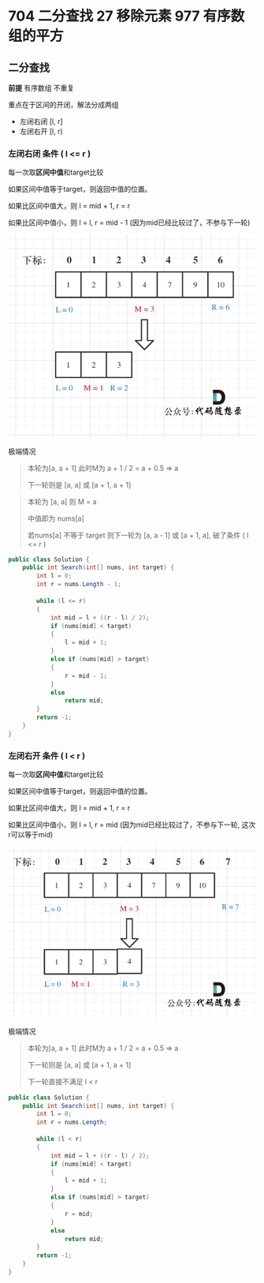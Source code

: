 # 704 二分查找 27 移除元素 977 有序数组的平方

## 二分查找

**前提** 有序数组 不重复

重点在于区间的开闭，解法分成两组

- 左闭右闭 [l, r]
- 左闭右开 [l, r)

### 左闭右闭 条件 ( l **<=** r )

每一次取**区间中值**和target比较

如果区间中值等于target，则返回中值的位置。

如果比区间中值大，则 l = mid + 1, r = r

如果比区间中值小，则 l = l, r = mid - 1 (因为mid已经比较过了，不参与下一轮)

![左闭右闭](./左闭右闭.jpg)

极端情况

> 本轮为[a, a + 1] 此时M为 a + 1 / 2 = a + 0.5 => a
>
> 下一轮则是 [a, a] 或 [a + 1, a + 1]

> 本轮为 [a, a] 则 M = a
>
> 中值即为 nums[a]
>
> 若nums[a] 不等于 target 则下一轮为 [a, a - 1] 或 [a + 1, a], 破了条件 ( l <= r )

```c#
public class Solution {
    public int Search(int[] nums, int target) {
        int l = 0;
        int r = nums.Length - 1;

        while (l <= r)
        {
            int mid = l + ((r - l) / 2);
            if (nums[mid] < target)
            {
                l = mid + 1;
            }
            else if (nums[mid] > target)
            {
                r = mid - 1;
            }
            else
                return mid;
        }
        return -1;
    }
}
```

### 左闭右开 条件 ( l **<** r )

每一次取**区间中值**和target比较

如果区间中值等于target，则返回中值的位置。

如果比区间中值大，则 l = mid + 1, r = r

如果比区间中值小，则 l = l, r = mid (因为mid已经比较过了，不参与下一轮, 这次r可以等于mid)

![左闭右开](./左闭右开.jpg)

极端情况

> 本轮为[a, a + 1] 此时M为 a + 1 / 2 = a + 0.5 => a
>
> 下一轮则是 [a, a] 或 [a + 1, a + 1]
>
> 下一轮直接不满足 l < r

```c#
public class Solution {
    public int Search(int[] nums, int target) {
        int l = 0;
        int r = nums.Length;

        while (l < r)
        {
            int mid = l + ((r - l) / 2);
            if (nums[mid] < target)
            {
                l = mid + 1;
            }
            else if (nums[mid] > target)
            {
                r = mid;
            }
            else
                return mid;
        }
        return -1;
    }
}
```